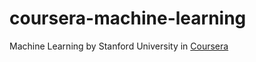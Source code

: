 # coursera-machine-learning
Machine Learning by Stanford University in [Coursera](https://www.coursera.org/specializations/machine-learning-introduction#courses)
